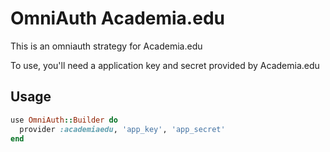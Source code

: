 # OmniAuth Academia.edu

This is an omniauth strategy for Academia.edu

To use, you'll need a application key and secret provided by Academia.edu

## Usage

```ruby
use OmniAuth::Builder do
  provider :academiaedu, 'app_key', 'app_secret'
end
```